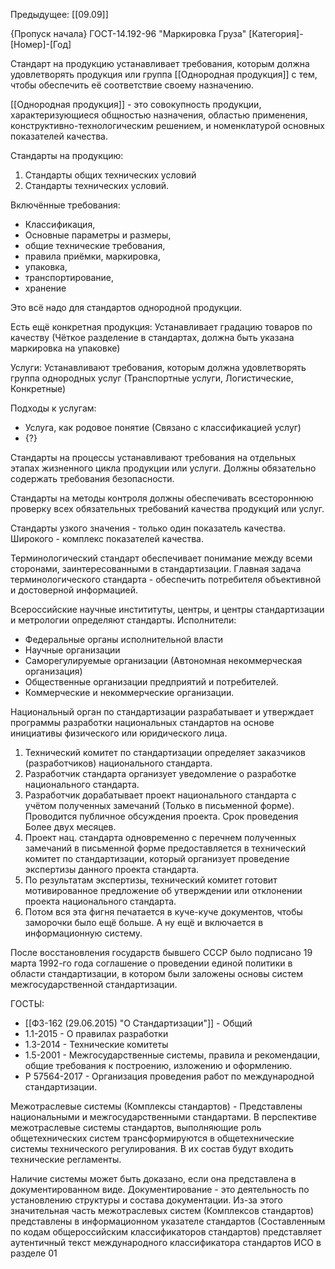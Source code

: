 Предыдущее: [[09.09]]

{Пропуск начала}
ГОСТ-14.192-96 "Маркировка Груза"
[Категория]-[Номер]-[Год]

Стандарт на продукцию устанавливает требования, которым должна удовлетворять продукция или группа [[Однородная продукция]] с тем, чтобы обеспечить её соответствие своему назначению.

[[Однородная продукция]] - это совокупность продукции, характеризующиеся общностью назначения, областью применения, конструктивно-технологическим решением, и номенклатурой основных показателей качества.

Стандарты на продукцию:
1) Стандарты общих технических условий
2) Стандарты технических условий.

Включённые требования:
- Классификация,
- Основные параметры и размеры,
- общие технические требования,
- правила приёмки, маркировка,
- упаковка,
- транспортирование,
- хранение

Это всё надо для стандартов однородной продукции.

Есть ещё конкретная продукция: Устанавливает градацию товаров по качеству (Чёткое разделение в стандартах, должна быть указана маркировка на упаковке)

Услуги: Устанавливают требования, которым должна удовлетворять группа однородных услуг (Транспортные услуги, Логистические, Конкретные)

Подходы к услугам:
- Услуга, как родовое понятие (Связано с классификацией услуг)
- {?}

Стандарты на процессы устанавливают требования на отдельных этапах жизненного цикла продукции или услуги. Должны обязательно содержать требования безопасности.

Стандарты на методы контроля должны обеспечивать всестороннюю проверку всех обязательных требований качества продукций или услуг.

Стандарты узкого значения - только один показатель качества.
Широкого - комплекс показателей качества.

Терминологический стандарт обеспечивает понимание между всеми сторонами, заинтересованными в стандартизации.
Главная задача терминологического стандарта - обеспечить потребителя объективной и достоверной информацией.

Всероссийские научные инстититуты, центры, и центры стандартизации и метрологии определяют стандарты.
Исполнители:
- Федеральные органы исполнительной власти
- Научные организации
- Саморегулируемые организации (Автономная некоммерческая организация)
- Общественные организации предприятий и потребителей.
- Коммерческие и некоммерческие организации.

Национальный орган по стандартизации разрабатывает и утверждает программы разработки национальных стандартов на основе инициативы физического или юридического лица.
1) Технический комитет по стандартизации определяет заказчиков (разработчиков) национального стандарта.
2) Разработчик стандарта организует уведомление о разработке национального стандарта.
3) Разработчик дорабатывает проект национального стандарта с учётом полученных замечаний (Только в письменной форме). Проводится публичное обсуждения проекта. Срок проведения Более двух месяцев.
4) Проект нац. стандарта одновременно с перечнем полученных замечаний в письменной форме предоставляется в технический комитет по стандартизации, который организует проведение экспертизы данного проекта стандарта.
5) По результатам экспертизы, технический комитет готовит мотивированное предложение об утверждении или отклонении проекта национального стандарта.
6) Потом вся эта фигня печатается в куче-куче документов, чтобы заморочки было ещё больше. А ну ещё и включается в информационную систему.

После восстановления государств бывшего СССР было подписано 19 марта 1992-го года соглашение о проведении единой политики в области стандартизации, в котором были заложены основы систем межгосударственной стандартизации.


ГОСТЫ:
- [[ФЗ-162 (29.06.2015) "О Стандартизации"]] - Общий
- 1.1-2015 - О правилах разработки
- 1.3-2014 - Технические комитеты
- 1.5-2001 - Межгосударственные системы, правила и рекомендации, общие требования к построению, изложению и оформлению.
- Р 57564-2017 - Организация проведения работ по международной стандартизации.

Межотраслевые системы (Комплексы стандартов) - Представлены национальными и межгосударственными стандартами.
В перспективе межотраслевые системы стандартов, выполняющие роль общетехнических систем трансформируются в общетехнические системы технического регулирования.
В их состав будут входить технические регламенты.

Наличие системы может быть доказано, если она представлена в документированном виде.
Документирование - это деятельность по установлению структуры и состава документации.
Из-за этого значительная часть межотраслевых систем (Комплексов стандартов) представлены в информационном указателе стандартов (Составленным по кодам общероссийским классификаторов стандартов) представляет аутентичный текст международного классификатора стандартов ИСО в разделе 01

